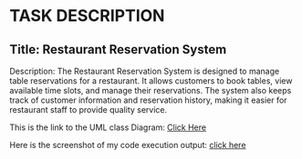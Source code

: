 # TASK DESCRIPTION
## Title: Restaurant Reservation System
Description: The Restaurant Reservation System is designed to manage table reservations for a restaurant. It allows customers to book tables, view available time slots, and manage their reservations. 
The system also keeps track of customer information and reservation history, making it easier for restaurant staff to provide quality service.

This is the link to the UML class Diagram: [Click Here](https://lucid.app/lucidchart/ad75597b-7d7a-49f2-a864-d0a0b574f1b1/edit?viewport_loc=-413%2C-98%2C1688%2C789%2C8EtJC18kuPp0&invitationId=inv_99628256-cf60-49fe-aee5-b32b516eb88b)

Here is the screenshot of my code execution output: [click here](https://github.com/adimchikrilz/git-stage-2/blob/840b1d47f8a5a567803c9ed4ccf14c7e4b102592/Screenshot%20(3).png)
